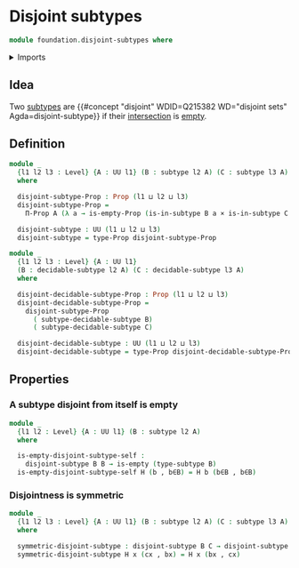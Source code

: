# Disjoint subtypes

```agda
module foundation.disjoint-subtypes where
```

<details><summary>Imports</summary>

```agda
open import foundation.cartesian-product-types
open import foundation.dependent-pair-types
open import foundation.empty-types
open import foundation.intersections-subtypes
open import foundation.propositions
open import foundation.subtypes
open import foundation.universe-levels
open import foundation.decidable-subtypes
```

</details>

## Idea

Two [subtypes](foundation-core.subtypes.md) are
{{#concept "disjoint" WDID=Q215382 WD="disjoint sets" Agda=disjoint-subtype}} if
their [intersection](foundation.intersections-subtypes.md) is
[empty](foundation.empty-types.md).

## Definition

```agda
module _
  {l1 l2 l3 : Level} {A : UU l1} (B : subtype l2 A) (C : subtype l3 A)
  where

  disjoint-subtype-Prop : Prop (l1 ⊔ l2 ⊔ l3)
  disjoint-subtype-Prop =
    Π-Prop A (λ a → is-empty-Prop (is-in-subtype B a × is-in-subtype C a))

  disjoint-subtype : UU (l1 ⊔ l2 ⊔ l3)
  disjoint-subtype = type-Prop disjoint-subtype-Prop

module _
  {l1 l2 l3 : Level} {A : UU l1}
  (B : decidable-subtype l2 A) (C : decidable-subtype l3 A)
  where

  disjoint-decidable-subtype-Prop : Prop (l1 ⊔ l2 ⊔ l3)
  disjoint-decidable-subtype-Prop =
    disjoint-subtype-Prop
      ( subtype-decidable-subtype B)
      ( subtype-decidable-subtype C)

  disjoint-decidable-subtype : UU (l1 ⊔ l2 ⊔ l3)
  disjoint-decidable-subtype = type-Prop disjoint-decidable-subtype-Prop
```

## Properties

### A subtype disjoint from itself is empty

```agda
module _
  {l1 l2 : Level} {A : UU l1} (B : subtype l2 A)
  where

  is-empty-disjoint-subtype-self :
    disjoint-subtype B B → is-empty (type-subtype B)
  is-empty-disjoint-subtype-self H (b , b∈B) = H b (b∈B , b∈B)
```

### Disjointness is symmetric

```agda
module _
  {l1 l2 l3 : Level} {A : UU l1} (B : subtype l2 A) (C : subtype l3 A)
  where

  symmetric-disjoint-subtype : disjoint-subtype B C → disjoint-subtype C B
  symmetric-disjoint-subtype H x (cx , bx) = H x (bx , cx)
```
